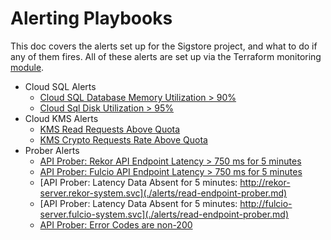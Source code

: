 # Alerting Playbooks

This doc covers the alerts set up for the Sigstore project, and what to do if any of them fires.
All of these alerts are set up via the Terraform monitoring [module](../../terraform/development/modules/monitoring/).

- Cloud SQL Alerts
    * [Cloud SQL Database Memory Utilization > 90%](./alerts/cloud-sql-memory.md)
    * [Cloud Sql Disk Utilization > 95%](./alerts/cloud-sql-disk.md)
- Cloud KMS Alerts
    * [KMS Read Requests Above Quota](./alerts/kms-read-request.md)
    * [KMS Crypto Requests Rate Above Quota](./alerts/kms-crypto-request.md)
- Prober Alerts
    * [API Prober: Rekor API Endpoint Latency > 750 ms for 5 minutes](./alerts/read-endpoint-prober.md)
    * [API Prober: Fulcio API Endpoint Latency > 750 ms for 5 minutes](./alerts/read-endpoint-prober.md)
    * [API Prober: Latency Data Absent for 5 minutes: http://rekor-server.rekor-system.svc](./alerts/read-endpoint-prober.md)
    * [API Prober: Latency Data Absent for 5 minutes: http://fulcio-server.fulcio-system.svc](./alerts/read-endpoint-prober.md)
    * [API Prober: Error Codes are non-200](./alerts/read-endpoint-prober.md)
